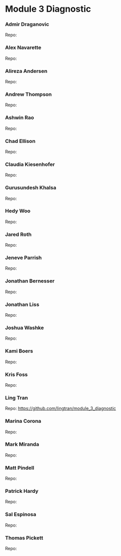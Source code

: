 # Module 3 Diagnostic

### Admir Draganovic
  Repo: 

### Alex Navarette
  Repo: 

### Alireza Andersen
  Repo: 

### Andrew Thompson
  Repo: 

### Ashwin Rao
  Repo: 

### Chad Ellison
  Repo: 

### Claudia Kiesenhofer
  Repo: 

### Gurusundesh Khalsa
  Repo: 

### Hedy Woo
  Repo: 

### Jared Roth
  Repo: 

### Jeneve Parrish
  Repo: 

### Jonathan Bernesser
  Repo: 

### Jonathan Liss
  Repo: 

### Joshua Washke
  Repo: 

### Kami Boers
  Repo: 

### Kris Foss
  Repo: 

### Ling Tran
  Repo: https://github.com/lingtran/module_3_diagnostic

### Marina Corona
  Repo: 

### Mark Miranda
  Repo: 

### Matt Pindell
  Repo: 

### Patrick Hardy
  Repo: 

### Sal Espinosa
  Repo: 

### Thomas Pickett
  Repo: 

